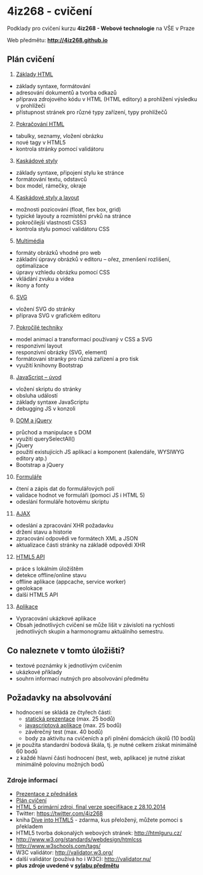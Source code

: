 # 4iz268 - cvičení

Podklady pro cvičení kurzu **4iz268 - Webové technologie** na VŠE v Praze

Web předmětu: **http://4iz268.github.io**

## Plán cvičení

1. [Základy HTML](./01-html-uvod/)
  * základy syntaxe, formátování
  * adresování dokumentů a tvorba odkazů
  * příprava zdrojového kódu v HTML (HTML editory) a prohlížení výsledku v prohlížeči
  * přístupnost stránek pro různé typy zařízení, typy prohlížečů
2. [Pokračování HTML](./02-html-pokracovani/)
  * tabulky, seznamy, vložení obrázku
  * nové tagy v HTML5
  * kontrola stránky pomocí validátoru
3. [Kaskádové styly](./03-css-uvod)
  * základy syntaxe, připojení stylu ke stránce
  * formátování textu, odstavců
  * box model, rámečky, okraje  
4. [Kaskádové styly a layout](./04-css-layout)
  * možnosti pozicování (float, flex box, grid)
  * typické layouty a rozmístění prvků na stránce
  * pokročilejší vlastnosti CSS3
  * kontrola stylu pomocí validátoru CSS
5. [Multimédia](./05-multimedia)
  * formáty obrázků vhodné pro web
  * základní úpravy obrázků v editoru – ořez, zmenšení rozlišení, optimalizace
  * úpravy vzhledu obrázku pomocí CSS
  * vkládání zvuku a videa
  * ikony a fonty
6. [SVG](./06-svg)
  * vložení SVG do stránky
  * příprava SVG v grafickém editoru
7. [Pokročilé techniky](./07-pokrocile-techniky)
  * model animací a transformací používaný v CSS a SVG
  * responzivní layout
  * responzivní obrázky (SVG, element)
  * formátovani stranky pro různá zařízení a pro tisk
  * využití knihovny Bootstrap
8. [JavaScript – úvod](./08-js-uvod)
  * vložení skriptu do stránky
  * obsluha událostí
  * základy syntaxe JavaScriptu
  * debugging JS v konzoli
9. [DOM a jQuery](./09-dom-jquery)
  * průchod a manipulace s DOM
  * využití querySelectAll()
  * jQuery
  * použití existujících JS aplikací a komponent (kalendáře, WYSIWYG editory atp.)
  * Bootstrap a jQuery
10. [Formuláře](./10-formulare)
  * čtení a zápis dat do formulářových polí
  * validace hodnot ve formuláři (pomoci JS i HTML 5)
  * odeslání formuláře hotovému skriptu
11. [AJAX](./11-ajax)
  * odeslání a zpracování XHR požadavku
  * držení stavu a historie
  * zpracování odpovědi ve formátech XML a JSON
  * aktualizace části stránky na základě odpovědi XHR
12. [HTML5 API](./12-api)
  * práce s lokálním úložištěm
  * detekce offline/online stavu
  * offline aplikace (appcache, service worker)
  * geolokace
  * další HTML5 API
13. [Aplikace](./13-aplikace)
  * Vypracování ukázkové aplikace
  * Obsah jednotlivých cvičení se může lišit v závisloti na rychlosti jednotlivých skupin a harmonogramu aktuálního semestru.


## Co naleznete v tomto úložišti?

 * textové poznámky k jednotlivým cvičením
 * ukázkové příklady
 * souhrn informací nutných pro absolvování předmětu

## Požadavky na absolvování
 * hodnocení se skládá ze čtyřech částí:
    * [statická prezentace](http://4iz268.github.io/zakonceni/stranky/) (max. 25 bodů)
    * [javascriptová aplikace](http://4iz268.github.io/zakonceni/aplikace/) (max. 25 bodů)
    * závěrečný test (max. 40 bodů)
    * body za aktivitu na cvičeních a při plnění domácích úkolů (10 bodů)
 * je použita standardní bodová škála, tj. je nutné celkem získat minimálně 60 bodů
 * z každé hlavní části hodnocení (test, web, aplikace) je nutné získat minimálně polovinu možných bodů

### Zdroje informací
 * [Prezentace z přednášek](http://4iz268.github.io/prednasky/)
 * [Plán cvičení](http://4iz268.github.io/cviceni/)
 * [HTML 5 primární zdroj, final verze specifikace z 28.10.2014](http://www.w3.org/TR/html5/)
 * Twitter: https://twitter.com/4iz268
 * kniha [Dive into HTML5](http://kniha.html5.cz) - zdarma, kus přeložený, můžete pomoci s překladem
 * HTML5 tvorba dokonalých webových stránek: http://htmlguru.cz/
 * http://www.w3.org/standards/webdesign/htmlcss
 * http://www.w3schools.com/tags/
 * W3C validátor: http://validator.w3.org/
 * další validátor (používá ho i W3C): http://validator.nu/
 * **plus zdroje uvedené v [sylabu předmětu](./sylabus.pdf)**
